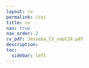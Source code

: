 ```yaml
---
layout: cv
permalink: /cv/
title: cv
nav: true
nav_order: 2
cv_pdf: Jesseba_CV_sept24.pdf
description:
toc:
  sidebar: left
---
```

